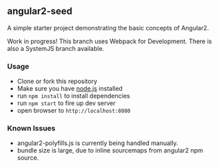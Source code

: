## angular2-seed

A simple starter project demonstrating the basic concepts of Angular2.

Work in progress! This branch uses Webpack for Development. There is also a SystemJS branch available.

### Usage
- Clone or fork this repository
- Make sure you have [node.js](https://nodejs.org/) installed
- run `npm install` to install dependencies
- run `npm start` to fire up dev server
- open browser to `http://localhost:8080`

### Known Issues
- angular2-polyfills.js is currently being handled manually. 
- bundle size is large, due to inline sourcemaps from angular2 npm source.